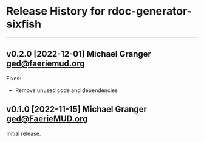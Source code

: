 # Release History for rdoc-generator-sixfish

---
## v0.2.0 [2022-12-01] Michael Granger <ged@faeriemud.org>

Fixes:

- Remove unused code and dependencies


## v0.1.0 [2022-11-15] Michael Granger <ged@FaerieMUD.org>

Initial release.

